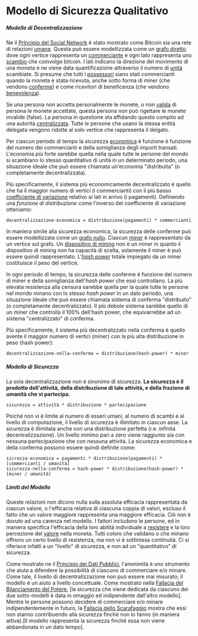# Modello di Sicurezza Qualitativo



##### Modello di Decentralizzazione

Ne il [Principio del Social Network]() è stato mostrato come Bitcoin sia una rete di relazioni [umane](). Questa può essere modellizzata come un [grafo diretto]() dove ogni vertice rappresenta un [commerciante]() e ogni lato rappresenta uno [scambio]() che coinvolge bitcoin. I lati indicano la direzione del movimento di una moneta e ne viene data quantificazione attraverso il numero di [unità]() scambiate. Si presume che tutti i [possessori]() siano stati commercianti quando la moneta è stata ricevuta, anche sotto forma di miner (che vendono [conferme]()) e come ricevitori di beneficenza (che vendono [benevolenza]()).

Se una persona non accetta personalmente le monete, o non [valida]() di persona le monete accettate, questa persona non può rigettare le monete invalide (false). La persona in questione sta affidando questo compito ad una autorità [centralizzata](). Tutte le persone che usano la stessa entità delegata vengono ridotte al solo vertice che rappresenta il delgato.

Per ciascun periodo di tempo la sicurezza [economica]() è funzione è funzione del numero dei commercianti e della somiglianza degli importi transati. L'economia più forte sarebbe quella nella quale tutte le persone del mondo si scambiano lo stesso quantitativo di unità in un determinato periodo, una situazione ideale che può essere chiamata un'economia "distribuita" (o completamente decentralizzata).

Più specificamente, il sistema più economicamente decentralizzato è quello che ha il maggior numero di vertici (i commercianti) con il più basso [coefficiente di variazione]() relativo ai lati in arrivo (i pagamenti). Definendo una _funzione di distribuzione_ come l'inverso del coefficiente di variazione otteniamo:

```
decentralizzazione-economica = distribuzione(pagamenti) * commercianti
```

In maniera simile alla sicurezza economica, la sicurezza delle conferme può essere modellizzata come un [grafo nullo](). Ciascun [miner]() è rappresentato da un vertice sul grafo. Un [dispositivo di mining]() non è un miner in quanto il dispositivo di mining non ha capacità di scelta, solamente il miner è può essere quindi rappresentato. L'[_hash power_]() totale impiegato da un miner costituisce il peso del vertice.

In ogni periodo di tempo, la sicurezza delle conferme è funzione del numero di miner e della somiglianza dell'_hash power_ che essi controllano. La più elevata resistenza alla censura sarebbe quella per la quale tutte le persone nel mondo minano con lo stesso _hash power_ in un dato periodo, una situazione ideale che può essere chiamata sistema di conferma "distribuito" (o completamente decentralizzato). Il più debole sistema sarebbe quello di un miner che controlla il 100% dell'hash power, che equivarrebbe ad un sistema "centralizzato" di conferma.

Più specificamente, il sistema più decentralizzato nella conferma è quello avente il maggior numero di vertici (miner) con la più alta distribuzione in peso (hash power):

```
decentralizzazione-nella-conferma = distribuzione(hash-power) * miner
```



##### Modello di Sicurezza

La sola decentralizzazione non è sinonimo di sicurezza. **La sicurezza è il prodotto dell'attività, della distribuzione di tale attività, e della frazione di umanità che vi partecipa.**

```
sicurezza = attività * distribuzione * partecipazione
```

Poiché non vi è limite al numero di esseri umani, al numero di scambi e al livello di computazione, il livello di sicurezza è illimitato in ciascun asse. La sicurezza è illimitata anche con una distribuzione perfetta (i.e. infinita decentralizzazione). Un livello minimo pari a zero viene raggiunto sia con nessuna partecipazione che con nessuna attività. La sicurezza economica e della conferma possono essere quindi definite come:

```
sicrezza-economica = pagamenti * distribuzione(pagamenti) * [commercianti / umanità]
sicurezza-nella-conferma = hash-power * distribuzione(hash-power) * [miner / umanità]
```

##### Limiti del Modello

Queste relazioni non dicono nulla sulla assoluta efficacia rappresentata da ciascun valore, o l'efficacia relativa di ciascuna coppia di valori, escluso il fatto che un valore maggiore rappresenta una maggiore efficacia. Ciò non è dovuto ad una carenza nel modello. I fattori includono le persone, ed in maniera specifica l'efficacia della loro abilità individuale a [resistere]() e la loro percezione del [valore]() nella moneta. Tutti coloro che validano o che minano offrono un certo livello di resistenza, ma non vi è sottintesa continuità. Ci si riferisce infatti a un "livello" di sicurezza, e non ad un "quantitativo" di sicurezza.

Come mostrato ne il [Principio dei Dati Pubblici](), l'anonimità è uno strumento che aiuta a difendere la possibilità di ciascuno di commerciare e/o minare. Come tale, il livello di decentralizzazione non può essere mai misurato; il modello è un aiuto a livello concettuale. Come mostrato nella [Fallacia del Bilanciamento del Potere](), [la sicurezza che viene dedicata da ciascuno dei due sotto-modelli è data in omaggio ed indipendente dall'altro modello]. Mentre le persone possono decidere di commerciare e/o minare indipendentemente in futuro, la [Fallacia dello Scarafaggio]() mostra che essi non stanno contribuendo alla sicurezza finché non lo fanno (in maniera attiva).[Il modello rappresenta la sicurezza finché essa non viene abbandonata in un dato tempo].

